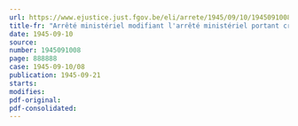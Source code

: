 ```yaml
---
url: https://www.ejustice.just.fgov.be/eli/arrete/1945/09/10/1945091008/justel
title-fr: "Arrêté ministériel modifiant l'arrêté ministériel portant création du Conseil professionnel de l'Industrie de la Chimie organique"
date: 1945-09-10
source:
number: 1945091008
page: 888888
case: 1945-09-10/08
publication: 1945-09-21
starts:
modifies:
pdf-original:
pdf-consolidated:
---
```



